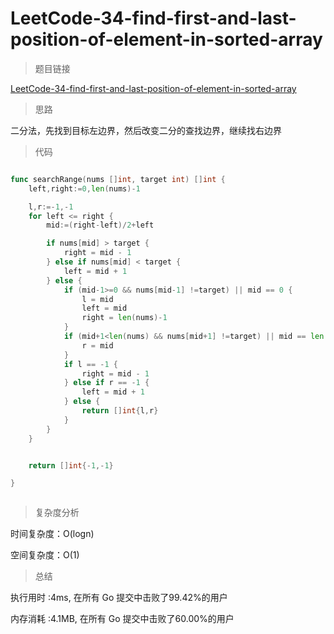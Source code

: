 # LeetCode-34-find-first-and-last-position-of-element-in-sorted-array
>题目链接

[LeetCode-34-find-first-and-last-position-of-element-in-sorted-array](https://leetcode-cn.com/problems/find-first-and-last-position-of-element-in-sorted-array/)

>思路

二分法，先找到目标左边界，然后改变二分的查找边界，继续找右边界

>代码

```go

func searchRange(nums []int, target int) []int {
    left,right:=0,len(nums)-1

    l,r:=-1,-1
    for left <= right {
        mid:=(right-left)/2+left

        if nums[mid] > target {
            right = mid - 1
        } else if nums[mid] < target {
            left = mid + 1
        } else {
            if (mid-1>=0 && nums[mid-1] !=target) || mid == 0 {
                l = mid
                left = mid
                right = len(nums)-1
            }
            if (mid+1<len(nums) && nums[mid+1] !=target) || mid == len(nums)-1 {
                r = mid
            }
            if l == -1 {
                right = mid - 1
            } else if r == -1 {
                left = mid + 1
            } else {
                return []int{l,r} 
            }        
        }
    }


    return []int{-1,-1}

}



```

>复杂度分析

时间复杂度：O(logn)

空间复杂度：O(1)

>总结

执行用时 :4ms, 在所有 Go 提交中击败了99.42%的用户

内存消耗 :4.1MB, 在所有 Go 提交中击败了60.00%的用户
